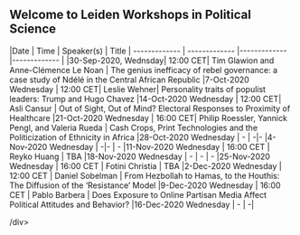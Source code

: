 ## Welcome to Leiden Workshops in Political Science

<div class="foo">
|Date                 | Time     | Speaker(s) | Title
| ------------- | ------------- |------------- |------------- |
|30-Sep-2020,	Wednsday|	12:00 CET|	Tim Glawion and Anne-Clémence Le Noan |	The genius inefficacy of rebel governance: a case study of Ndélé in the Central African Republic
|7-Oct-2020	Wednesday	| 12:00 CET|	Leslie Wehner|	Personality traits of populist leaders: Trump and Hugo Chavez
|14-Oct-2020	Wednesday	| 12:00 CET|	Asli Cansur	| Out of Sight, Out of Mind? Electoral Responses to Proximity of Healthcare
|21-Oct-2020	Wednesday	| 16:00 CET|	Philip Roessler, Yannick Pengl, and Valeria Rueda |	Cash Crops, Print Technologies and the Politicization of Ethnicity in Africa
|28-Oct-2020	Wednesday	|	     -    | -|-
|4-Nov-2020	Wednesday |			-|- | -
|11-Nov-2020	Wednesday	| 16:00 CET |	Reyko Huang	| TBA
|18-Nov-2020	Wednesday	|   -        |   - | -
|25-Nov-2020	Wednesday	| 16:00 CET	| Fotini Christia |	TBA
|2-Dec-2020	Wednesday	  | 12:00 CET	| Daniel Sobelman	| From Hezbollah to Hamas, to the Houthis: The Diffusion of the ‘Resistance’ Model
|9-Dec-2020	Wednesday	  | 16:00 CET	| Pablo Barbera	  | Does Exposure to Online Partisan Media Affect Political Attitudes and Behavior?
|16-Dec-2020	Wednesday	| -         |	 -| 	



/div>
